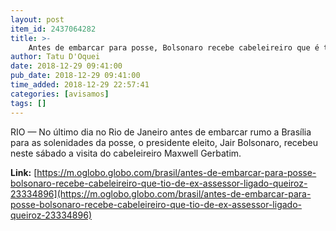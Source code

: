 ```yaml
---
layout: post
item_id: 2437064282
title: >-
    Antes de embarcar para posse, Bolsonaro recebe cabeleireiro que é tio de ex-assessor ligado a Queiroz
author: Tatu D'Oquei
date: 2018-12-29 09:41:00
pub_date: 2018-12-29 09:41:00
time_added: 2018-12-29 22:57:41
categories: [avisamos]
tags: []
---
```


RIO — No último dia no Rio de Janeiro antes de embarcar rumo a Brasília para as solenidades da posse, o presidente eleito, Jair Bolsonaro, recebeu neste sábado a visita do cabeleireiro Maxwell Gerbatim.

**Link:** [https://m.oglobo.globo.com/brasil/antes-de-embarcar-para-posse-bolsonaro-recebe-cabeleireiro-que-tio-de-ex-assessor-ligado-queiroz-23334896](https://m.oglobo.globo.com/brasil/antes-de-embarcar-para-posse-bolsonaro-recebe-cabeleireiro-que-tio-de-ex-assessor-ligado-queiroz-23334896)


